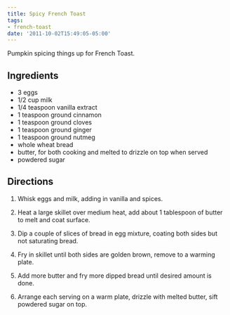 ```yaml
---
title: Spicy French Toast
tags:
- french-toast
date: '2011-10-02T15:49:05-05:00'
---
```

Pumpkin spicing things up for French Toast.

## Ingredients

* 3 eggs
* 1/2 cup milk
* 1/4 teaspoon vanilla extract
* 1 teaspoon ground cinnamon
* 1 teaspoon ground cloves
* 1 teaspoon ground ginger
* 1 teaspoon ground nutmeg
* whole wheat bread
* butter, for both cooking and melted to drizzle on top when served
* powdered sugar



## Directions

1.  Whisk eggs and milk, adding in vanilla and spices.

1.  Heat a large skillet over medium heat, add about 1 tablespoon of butter to melt and coat surface.

1.  Dip a couple of slices of bread in egg mixture, coating both sides but not saturating bread.

1.  Fry in skillet until both sides are golden brown, remove to a warming plate.

1.  Add more butter and fry more dipped bread until desired amount is done.

1.  Arrange each serving on a warm plate, drizzle with melted butter, sift powdered sugar on top.

